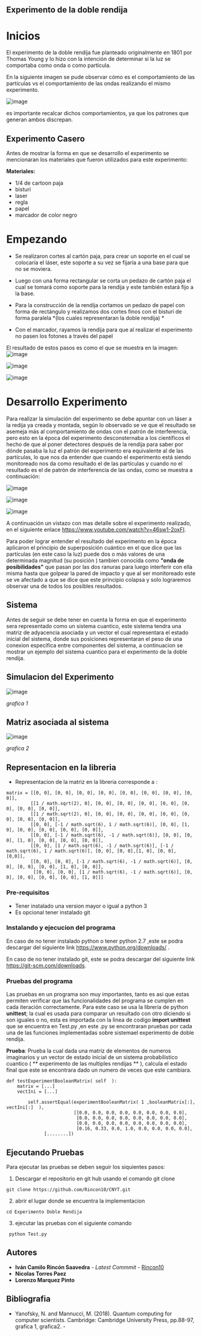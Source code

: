 ﻿## Experimento de la doble rendija

# Inicios
El experimento de la doble rendija fue planteado originalmente en 1801 por Thomas Young y lo hizo con la intención de determinar si la luz se comportaba como onda o como partícula.


En la siguiente imagen se pude observar cómo es el comportamiento de las partículas vs el comportamiento de las ondas realizando el mismo experimento.

![image](https://user-images.githubusercontent.com/53798019/75840496-5ecb9080-5d99-11ea-9e36-2c4ad91a21b4.png)

es importante recalcar dichos comportamientos, ya que los patrones que generan ambos discrepan.


## Experimento Casero

Antes de mostrar la forma en que se desarrollo  el experimento se mencionaran los materiales que fueron utilizados para este experimento:

**Materiales:**
- 1/4 de cartoon paja 
- bisturi
- laser
- regla 
- papel 
- marcador de color negro


# Empezando

- Se realizaron cortes al cartón paja, para crear un soporte en el cual se colocaría el láser, este soporte a su vez se fijaría a una base para que no se moviera.

- Luego con una forma rectangular se corta un pedazo de cartón paja el cual se tomará como soporte para la rendija y este también estará fijo a la base.

- Para la construcción de la rendija cortamos un pedazo de papel con forma de rectángulo y realizamos dos cortes finos con el bisturí de forma paralela *(los cuales representaran la doble rendija) *

- Con el marcador, rayamos la rendija para que al realizar el experimento no pasen los fotones a través del papel


El resultado de estos pasos es como el que se muestra en la imagen:
![image](https://user-images.githubusercontent.com/53798019/75843488-48c1ce00-5da1-11ea-9ef0-99a95b922e55.png)


![image](https://user-images.githubusercontent.com/53798019/75843715-d0a7d800-5da1-11ea-9833-04c4231fb213.png)


![image](https://user-images.githubusercontent.com/53798019/75939978-cb0dc900-5e59-11ea-9cc1-4d793654a7b5.png)


# Desarrollo Experimento
Para realizar la simulación del experimento se debe apuntar con un láser a la redija ya creada y montada, según lo observado se ve que el resultado se asemeja más al comportamiento de ondas con el patrón de interferencia, pero esto en  la época del experimento  desconsternaba a los científicos el hecho de que al poner detectores después de la rendija para saber por dónde pasaba la luz el patrón del experimento era equivalente al de las partículas, lo que nos da entender que cuando el experimento está siendo monitoreado nos da como resultado el de las partículas y cuando no el resultado es el de patrón de interferencia de las ondas, como se muestra a continuación:

![image](https://user-images.githubusercontent.com/53798019/75939978-cb0dc900-5e59-11ea-9cc1-4d793654a7b5.png)

![image](https://user-images.githubusercontent.com/53798019/75940145-2fc92380-5e5a-11ea-9428-54fa5f43ce30.png)


![image](https://user-images.githubusercontent.com/53798019/75844199-495b6400-5da3-11ea-88bd-993922dc9d39.png)

A continuación un vistazo con mas detalle sobre el experimento realizado, en el siguiente enlace https://www.youtube.com/watch?v=46sw1-2oxFI.

Para poder lograr entender el resultado del experimento en la época aplicaron el principio de superposición cuántico en el que dice que las partículas (en este caso la luz) puede  dos o más valores de una determinada magnitud (su posición ) tambien conocida como  **"onda de posibilidades"** que pasan por las dos ranuras para luego interferir con ella misma hasta que golpear la pared de impacto  y que al ser monitoreado este se ve afectado a que se dice que este principio colapsa y solo   lograremos observar una de todos los posibles resultados.


## Sistema

Antes de seguir se debe tener en cuenta la forma en que el experimento sera representado como un sistema cuantico, este sistema tendra una matriz de adyacencia asociada y un vector el cual representara el estado inicial del sistema, donde sus posiciones representaran el peso de una conexion especifica entre componentes del sistema, a continuacion se mostrar un ejemplo del sistema cuantico para el experimento de la doble rendija.

## Simulacion del Experimento 
![image](https://user-images.githubusercontent.com/53798019/75844546-5b89d200-5da4-11ea-9f58-34fa00904b27.png)

*grafica 1*

## Matriz asociada al sistema
![image](https://user-images.githubusercontent.com/53798019/75844753-fda9ba00-5da4-11ea-9168-6ac8bf285863.png)

*grafica 2*

## Representacion en la libreria
- Representacion de la matriz en la libreria corresponde a :
```
matrix = [[0, 0], [0, 0], [0, 0], [0, 0], [0, 0], [0, 0], [0, 0], [0, 0]],
         [[1 / math.sqrt(2), 0], [0, 0], [0, 0], [0, 0], [0, 0], [0, 0], [0, 0], [0, 0]],
         [[1 / math.sqrt(2), 0], [0, 0], [0, 0], [0, 0], [0, 0], [0, 0], [0, 0], [0, 0]],
         [[0, 0], [-1 / math.sqrt(6), 1 / math.sqrt(6)], [0, 0], [1, 0], [0, 0], [0, 0], [0, 0], [0, 0]],
         [[0, 0], [-1 / math.sqrt(6), -1 / math.sqrt(6)], [0, 0], [0, 0], [1, 0], [0, 0], [0, 0], [0, 0]],
         [[0, 0], [1 / math.sqrt(6), -1 / math.sqrt(6)], [-1 / math.sqrt(6), 1 / math.sqrt(6)], [0, 0], [0, 0],[1, 0], [0, 0], [0,0]],
         [[0, 0], [0, 0], [-1 / math.sqrt(6), -1 / math.sqrt(6)], [0, 0], [0, 0], [0, 0], [1, 0], [0, 0]],
          [[0, 0], [0, 0], [1 / math.sqrt(6), -1 / math.sqrt(6)], [0, 0], [0, 0], [0, 0], [0, 0], [1, 0]]]
```



### Pre-requisitos

- Tener instalado una version mayor o igual a python 3
- Es opcional tener instalado git 



### Instalando y ejecucion del programa

En caso de no tener instalado python o tener python 2.7 ,este  se podra descargar del siguiente link 
https://www.python.org/downloads/ .

En caso de no tener instalado git, este  se podra descargar del siguiente link 
https://git-scm.com/downloads.

### Pruebas del programa 

Las pruebas en un programa son muy importantes, tanto es asi que estas permiten verificar que las funcionalidades del programa se cumplen en cada iteración correctamente.
Para este caso se usa la libreria de python  **unittest**; la cual es usada para comparar un resultado con otro diciendo si son iguales o no, esta es  importada con la linea de codigo **import unittest** que se encuentra en Test.py ,en este .py se encontraran  pruebas por cada una de las funciones implementadas sobre sistemael experimento de doble rendija.


**Prueba**:  Prueba  la cual dada una matriz de elementos de numeros imaginarios y un vector de estado inicial de un sistema probabilistico cuantico  ( ** experimento de las multiples rendijas ** ), calcula el estado final que este se encontrara dado un numero de veces que este cambiara.

```
def testExperimentBooleanMatrix( self  ):
	matrix = [...]
	vectIni = [...]

        self.assertEqual(experimentBooleanMatrix( 1 ,booleanMatrix[:], vectIni[:]  ),
                         [[0.0, 0.0, 0.0, 0.0, 0.0, 0.0, 0.0, 0.0],
                          [0.0, 0.0, 0.0, 0.0, 0.0, 0.0, 0.0, 0.0],
                          [0.0, 0.0, 0.0, 0.0, 0.0, 0.0, 0.0, 0.0],
                          [0.16, 0.33, 0.0, 1.0, 0.0, 0.0, 0.0, 0.0],
			  [........])
```


## Ejecutando Pruebas

Para ejecutar las pruebas se deben seguir los siquientes pasos:

1) Descargar el repositorio en git hub usando el comando git clone  
```
git clone https://github.com/Rincon10/CNYT.git
```

2)  abrir el lugar donde se encuentra la implementacion
```
cd Experimento Doble Rendija

```

3) ejecutar las pruebas  con el siguiente comando 

```
 python Test.py
```


## Autores

- **Iván Camilo Rincón Saavedra** - *Latest Commmit* - [Rincon10](https://github.com/Rincon10)
- **Nicolas Torres Paez**
- **Lorenzo Marquez Pinto**



## Bibliografia 
 - Yanofsky, N. and Mannucci, M. (2018). Quantum computing for computer scientists. Cambridge: Cambridge University Press, pp.88-97, grafica 1, grafica2. - 
